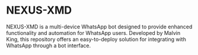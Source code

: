 # NEXUS-XMD
NEXUS-XMD is a multi-device WhatsApp bot designed to provide enhanced functionality and automation for WhatsApp users. Developed by Malvin King, this repository offers an easy-to-deploy solution for integrating with WhatsApp through a bot interface.
